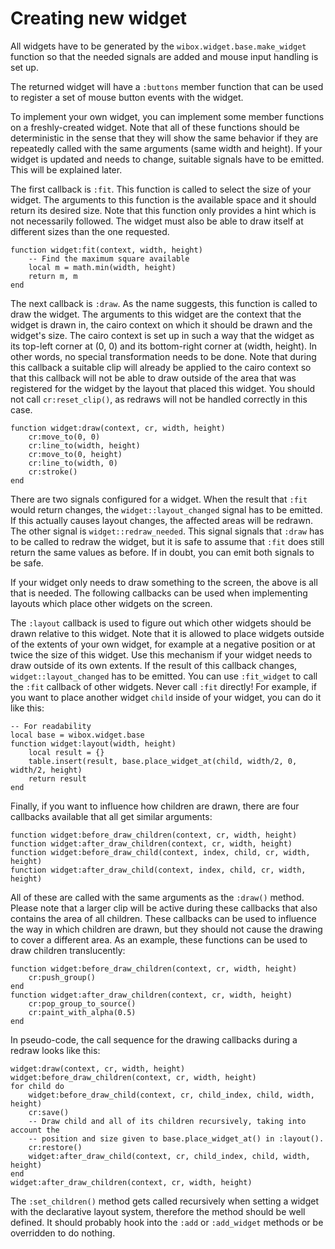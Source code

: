 # Creating new widget

All widgets have to be generated by the `wibox.widget.base.make_widget` function
so that the needed signals are added and mouse input handling is set up.

The returned widget will have a `:buttons` member function that can be used to
register a set of mouse button events with the widget.

To implement your own widget, you can implement some member functions on a
freshly-created widget. Note that all of these functions should be deterministic
in the sense that they will show the same behavior if they are repeatedly called
with the same arguments (same width and height). If your widget is updated and
needs to change, suitable signals have to be emitted. This will be explained
later.

The first callback is `:fit`. This function is called to select the size of your
widget. The arguments to this function is the available space and it should
return its desired size. Note that this function only provides a hint which is
not necessarily followed. The widget must also be able to draw itself at
different sizes than the one requested.

    function widget:fit(context, width, height)
        -- Find the maximum square available
        local m = math.min(width, height)
        return m, m
    end

The next callback is `:draw`. As the name suggests, this function is called to
draw the widget. The arguments to this widget are the context that the widget is
drawn in, the cairo context on which it should be drawn and the widget's size.
The cairo context is set up in such a way that the widget as its top-left corner
at (0, 0) and its bottom-right corner at (width, height). In other words, no
special transformation needs to be done. Note that during this callback a
suitable clip will already be applied to the cairo context so that this callback
will not be able to draw outside of the area that was registered for the widget
by the layout that placed this widget. You should not call `cr:reset_clip()`, as
redraws will not be handled correctly in this case.

    function widget:draw(context, cr, width, height)
        cr:move_to(0, 0)
        cr:line_to(width, height)
        cr:move_to(0, height)
        cr:line_to(width, 0)
        cr:stroke()
    end

There are two signals configured for a widget. When the result that `:fit` would
return changes, the `widget::layout_changed` signal has to be emitted. If this
actually causes layout changes, the affected areas will be redrawn. The other
signal is `widget::redraw_needed`. This signal signals that `:draw` has to be
called to redraw the widget, but it is safe to assume that `:fit` does still
return the same values as before. If in doubt, you can emit both signals to be
safe.

If your widget only needs to draw something to the screen, the above is all that
is needed. The following callbacks can be used when implementing layouts which
place other widgets on the screen.

The `:layout` callback is used to figure out which other widgets should be drawn
relative to this widget. Note that it is allowed to place widgets outside of the
extents of your own widget, for example at a negative position or at twice the
size of this widget. Use this mechanism if your widget needs to draw outside of
its own extents. If the result of this callback changes,
`widget::layout_changed` has to be emitted. You can use `:fit_widget` to call
the `:fit` callback of other widgets. Never call `:fit` directly!  For example,
if you want to place another widget `child` inside of your widget, you can do it
like this:

    -- For readability
    local base = wibox.widget.base
    function widget:layout(width, height)
        local result = {}
        table.insert(result, base.place_widget_at(child, width/2, 0, width/2, height)
        return result
    end

Finally, if you want to influence how children are drawn, there are four
callbacks available that all get similar arguments:

    function widget:before_draw_children(context, cr, width, height)
    function widget:after_draw_children(context, cr, width, height)
    function widget:before_draw_child(context, index, child, cr, width, height)
    function widget:after_draw_child(context, index, child, cr, width, height)

All of these are called with the same arguments as the `:draw()` method. Please
note that a larger clip will be active during these callbacks that also contains
the area of all children. These callbacks can be used to influence the way in
which children are drawn, but they should not cause the drawing to cover a
different area. As an example, these functions can be used to draw children
translucently:

    function widget:before_draw_children(context, cr, width, height)
        cr:push_group()
    end
    function widget:after_draw_children(context, cr, width, height)
        cr:pop_group_to_source()
        cr:paint_with_alpha(0.5)
    end

In pseudo-code, the call sequence for the drawing callbacks during a redraw
looks like this:

    widget:draw(context, cr, width, height)
    widget:before_draw_children(context, cr, width, height)
    for child do
        widget:before_draw_child(context, cr, child_index, child, width, height)
        cr:save()
        -- Draw child and all of its children recursively, taking into account the
        -- position and size given to base.place_widget_at() in :layout().
        cr:restore()
        widget:after_draw_child(context, cr, child_index, child, width, height)
    end
    widget:after_draw_children(context, cr, width, height)

The `:set_children()` method gets called recursively when setting a widget with
the declarative layout system, therefore the method should be well defined.
It should probably hook into the `:add` or `:add_widget` methods or be
overridden to do nothing.
